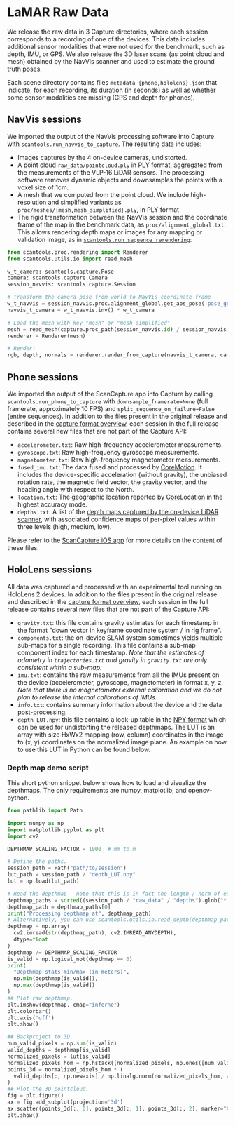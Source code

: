 # LaMAR Raw Data

We release the raw data in 3 Capture directories, where each session corresponds to a recording of one of the devices. This data includes additional sensor modalities that were not used for the benchmark, such as depth, IMU, or GPS. We also release the 3D laser scans (as point cloud and mesh) obtained by the NavVis scanner and used to estimate the ground truth poses.

Each scene directory contains files `metadata_{phone,hololens}.json` that indicate, for each recording, its duration (in seconds) as well as whether some sensor modalities are missing (GPS and depth for phones).

## NavVis sessions

We imported the output of the NavVis processing software into Capture with `scantools.run_navvis_to_capture`. The resulting data includes:
- Images captures by the 4 on-device cameras, undistorted.
- A point cloud `raw_data/pointcloud.ply` in PLY format, aggregated from the measurements of the VLP-16 LiDAR sensors. The processing software removes dynamic objects and downsamples the points with a voxel size of 1cm.
- A mesh that we computed from the point cloud. We include high-resolution and simplified variants as `proc/meshes/{mesh,mesh_simplified}.ply`, in PLY format
- The rigid transformation between the NavVis session and the coordinate frame of the map in the benchmark data, as `proc/alignment_global.txt`. This allows rendering depth maps or images for any mapping or validation image, as in [`scantools.run_sequence_rerendering`](./scantools/run_sequence_rerendering.py):
```python
from scantools.proc.rendering import Renderer
from scantools.utils.io import read_mesh

w_t_camera: scantools.capture.Pose
camera: scantools.capture.Camera
session_navvis: scantools.capture.Session

# Transform the camera pose from world to NavVis coordinate frame
w_t_navvis = session_navvis.proc.alignment_global.get_abs_pose('pose_graph_optimized')
navvis_t_camera = w_t_navvis.inv() * w_t_camera

# Load the mesh with key "mesh" or "mesh_simplified"
mesh = read_mesh(capture.proc_path(session_navvis.id) / session_navvis.proc.meshes['mesh'])
renderer = Renderer(mesh)

# Render!
rgb, depth, normals = renderer.render_from_capture(navvis_t_camera, camera, with_normals=True)
```

## Phone sessions

We imported the output of the ScanCapture app into Capture by calling `scantools.run_phone_to_capture` with `downsample_framerate=None` (full framerate, approximately 10 FPS) and `split_sequence_on_failure=False` (entire sequences). In addition to the files present in the original release and described in the [capture format overview](./CAPTURE.md), each session in the full release contains several new files that are not part of the Capture API:

- `accelerometer.txt`: Raw high-frequency accelerometer measurements.
- `gyroscope.txt`: Raw high-frequency gyroscope measurements.
- `magnetometer.txt`: Raw high-frequency magnetometer measurements.
- `fused_imu.txt`: The data fused and processed by [CoreMotion](https://developer.apple.com/documentation/coremotion). It includes the device-specific acceleration (without gravity), the unbiased rotation rate, the magnetic field vector, the gravity vector, and the heading angle with respect to the North.
- `location.txt`: The geographic location reported by [CoreLocation](https://developer.apple.com/documentation/corelocation) in the highest accuracy mode.
- `depths.txt`: A list of the [depth maps captured by the on-device LiDAR scanner](https://developer.apple.com/documentation/arkit/ardepthdata), with associated confidence maps of per-pixel values within three levels (high, medium, low).

Please refer to the [ScanCapture iOS app](apps/ScanCapture_iOS) for more details on the content of these files.

## HoloLens sessions

All data was captured and processed with an experimental tool running on HoloLens 2 devices. In addition to the files present in the original release and described in the [capture format overview](./CAPTURE.md), each session in the full release contains several new files that are not part of the Capture API:

- `gravity.txt`: this file contains gravity estimates for each timestamp in the
  format "down vector in keyframe coordinate system / in rig frame".
- `components.txt`: the on-device SLAM system sometimes yields multiple sub-maps
  for a single recording. This file contains a sub-map component index for each
  timestamp. _Note that the estimates of odometry in `trajectories.txt` and
  gravity in `gravity.txt` are only consistent within a sub-map._
- `imu.txt`: contains the raw measurements from all the IMUs present on the
  device (accelerometer, gyroscope, magnetometer) in format x, y, z. _Note that
  there is no magnetometer external calibration and we do not plan to release
  the internal calibrations of IMUs._
- `info.txt`: contains summary information about the device and the data
  post-processing.
- `depth_LUT.npy`: this file contains a look-up table in the [NPY format](https://numpy.org/doc/stable/reference/generated/numpy.lib.format.html)
  which can be used for undistorting the released depthmaps. The LUT is an array
  with size HxWx2 mapping (row, column) coordinates in the image to (x, y)
  coordinates on the normalized image plane. An example on how to use this LUT
  in Python can be found below.

### Depth map demo script

This short python snippet below shows how to load and visualize the depthmaps.
The only requirements are numpy, matplotlib, and opencv-python.

```python
from pathlib import Path

import numpy as np
import matplotlib.pyplot as plt
import cv2

DEPTHMAP_SCALING_FACTOR = 1000  # mm to m

# Define the paths.
session_path = Path("path/to/session")
lut_path = session_path / "depth_LUT.npy"
lut = np.load(lut_path)

# Read the depthmap - note that this is in fact the length / norm of each ray, and not the z coordinate .
depthmap_paths = sorted((session_path / "raw_data" / "depths").glob("*.png"))
depthmap_path = depthmap_paths[0]
print("Processing depthmap at", depthmap_path)
# Alternatively, you can use scantools.utils.io.read_depth(depthmap_path).
depthmap = np.array(
  cv2.imread(str(depthmap_path), cv2.IMREAD_ANYDEPTH),
  dtype=float
)
depthmap /= DEPTHMAP_SCALING_FACTOR
is_valid = np.logical_not(depthmap == 0)
print(
  "Depthmap stats min/max (in meters)",
  np.min(depthmap[is_valid]),
  np.max(depthmap[is_valid])
)
## Plot raw depthmap.
plt.imshow(depthmap, cmap="inferno")
plt.colorbar()
plt.axis('off')
plt.show()

## Backproject to 3D.
num_valid_pixels = np.sum(is_valid)
valid_depths = depthmap[is_valid]
normalized_pixels = lut[is_valid]
normalized_pixels_hom = np.hstack([normalized_pixels, np.ones([num_valid_pixels, 1])])
points_3d = normalized_pixels_hom * (
  valid_depths[:, np.newaxis] / np.linalg.norm(normalized_pixels_hom, axis=-1, keepdims=True)
)
## Plot the 3D pointcloud.
fig = plt.figure()
ax = fig.add_subplot(projection='3d')
ax.scatter(points_3d[:, 0], points_3d[:, 1], points_3d[:, 2], marker="X", s=1, c=valid_depths, cmap="inferno")
plt.show()
```
